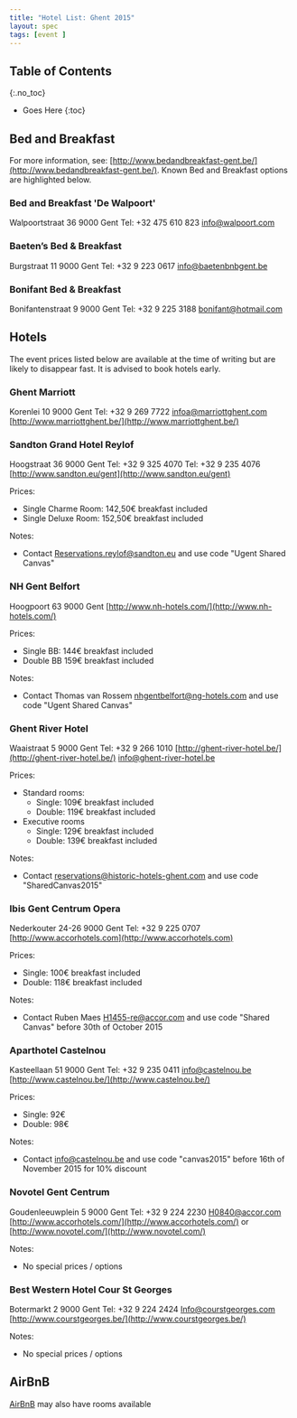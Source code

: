 ```yaml
---
title: "Hotel List: Ghent 2015"
layout: spec
tags: [event ]
---
```


## Table of Contents
{:.no_toc}

* Goes Here
{:toc}


## Bed and Breakfast

For more information, see: [http://www.bedandbreakfast-gent.be/](http://www.bedandbreakfast-gent.be/). Known Bed and Breakfast options are highlighted below.

### Bed and Breakfast 'De Walpoort'

Walpoortstraat 36
9000 Gent 
Tel: +32 475 610 823
[info@walpoort.com](mailto:info@walpoort.com)

### Baeten’s Bed & Breakfast

Burgstraat 11
9000 Gent
Tel: +32 9 223 0617
[info@baetenbnbgent.be](mailto:info@baetenbnbgent.be)

### Bonifant Bed & Breakfast

Bonifantenstraat 9
9000 Gent
Tel: +32 9 225 3188
[bonifant@hotmail.com](mailto:bonifant@hotmail.com)


## Hotels

The event prices listed below are available at the time of writing but are likely to disappear fast.  It is advised to book hotels early.

### Ghent Marriott

Korenlei 10
9000 Gent
Tel: +32 9 269 7722
[infoa@marriottghent.com](mailto:infoa@marriottghent.com)
[http://www.marriottghent.be/](http://www.marriottghent.be/)

### Sandton Grand Hotel Reylof

Hoogstraat 36
9000 Gent
Tel: +32 9 325 4070
Tel: +32 9 235 4076
[http://www.sandton.eu/gent](http://www.sandton.eu/gent)

Prices:
  * Single Charme Room: 142,50€ breakfast included
  * Single Deluxe Room: 152,50€ breakfast included

Notes: 
  * Contact [Reservations.reylof@sandton.eu](mailto:Reservations.reylof@sandton.eu) and use code "Ugent Shared Canvas"


### NH Gent Belfort

Hoogpoort 63
9000 Gent
[http://www.nh-hotels.com/](http://www.nh-hotels.com/)

Prices:
  * Single BB: 144€ breakfast included
  * Double BB 159€ breakfast included

Notes: 
  * Contact Thomas van Rossem [nhgentbelfort@ng-hotels.com](mailto:nhgentbelfort@ng-hotels.com) and use code "Ugent Shared Canvas"

### Ghent River Hotel

Waaistraat 5
9000 Gent
Tel: +32 9 266 1010
[http://ghent-river-hotel.be/](http://ghent-river-hotel.be/)
[info@ghent-river-hotel.be](mailto:info@ghent-river-hotel.be)

Prices: 
  * Standard rooms: 
    * Single: 109€ breakfast included
    * Double: 119€ breakfast included 
  * Executive rooms
    * Single: 129€ breakfast included
    * Double: 139€ breakfast included

Notes:
  * Contact [reservations@historic-hotels-ghent.com](mailto:reservations@historic-hotels-ghent.com) and use code "SharedCanvas2015"

### Ibis Gent Centrum Opera

Nederkouter 24-26
9000 Gent
Tel: +32 9 225 0707
[http://www.accorhotels.com](http://www.accorhotels.com)

Prices: 
  * Single: 100€ breakfast included
  * Double: 118€ breakfast included

Notes:   
  * Contact Ruben Maes [H1455-re@accor.com](mailto:H1455-re@accor.com) and use code "Shared Canvas" before 30th of October 2015


### Aparthotel  Castelnou

Kasteellaan 51
9000 Gent
Tel: +32 9 235 0411
[info@castelnou.be](mailto:info@castelnou.be)
[http://www.castelnou.be/](http://www.castelnou.be/)

Prices:
  * Single: 92€
  * Double: 98€

Notes:
  * Contact [info@castelnou.be](mailto:info@castelnou.be) and use code "canvas2015" before 16th of November 2015 for 10% discount


### Novotel Gent Centrum

Goudenleeuwplein 5
9000 Gent
Tel: +32 9 224 2230
[H0840@accor.com](mailto:H0840@accor.com)
[http://www.accorhotels.com/](http://www.accorhotels.com/) or [http://www.novotel.com/](http://www.novotel.com/)

Notes:
  * No special prices / options


### Best Western Hotel Cour St Georges

Botermarkt 2
9000 Gent
Tel: +32 9 224 2424
[Info@courstgeorges.com](mailto:Info@courstgeorges.com)
[http://www.courstgeorges.be/](http://www.courstgeorges.be/)

Notes:
  * No special prices / options


## AirBnB

[AirBnB](https://www.airbnb.com/s/Ghent--Belgium?guests=&checkin=12%2F07%2F2015&checkout=12%2F09%2F2015&ss_id=zfnanfkw&source=bb) may also have rooms available


